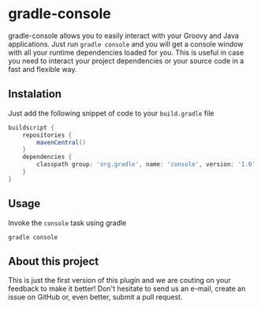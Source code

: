 gradle-console
============
gradle-console allows you to easily interact with your Groovy and Java applications.
Just run <code>gradle console</code> and you will get a console window with all your runtime dependencies loaded for you.
This is useful in case you need to interact your project dependencies or your source code in a fast and flexible way.


## Instalation
Just add the following snippet of code to your <code>build.gradle</code> file

```groovy
buildscript {
    repositories {
        mavenCentral()
    }
    dependencies {
        classpath group: 'org.gradle', name: 'console', version: '1.0'
    }
}
```

## Usage
Invoke the <code>console</code> task using gradle

```
gradle console
```

## About this project
This is just the first version of this plugin and we are couting on your feedback to make it better! 
Don't hesitate to send us an e-mail, create an issue on GitHub or, even better, submit a pull request. 
